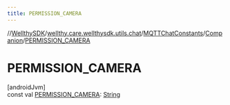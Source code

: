 ```yaml
---
title: PERMISSION_CAMERA
---
```

//[WellthySDK](../../../../index.html)/[wellthy.care.wellthysdk.utils.chat](../../index.html)/[MQTTChatConstants](../index.html)/[Companion](index.html)/[PERMISSION_CAMERA](-p-e-r-m-i-s-s-i-o-n_-c-a-m-e-r-a.html)



# PERMISSION_CAMERA



[androidJvm]\
const val [PERMISSION_CAMERA](-p-e-r-m-i-s-s-i-o-n_-c-a-m-e-r-a.html): [String](https://kotlinlang.org/api/latest/jvm/stdlib/kotlin/-string/index.html)




